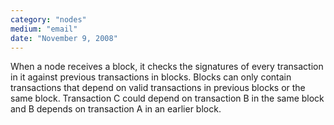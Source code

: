 ```yaml
---
category: "nodes"
medium: "email"
date: "November 9, 2008"
---
```

When a node receives a block, it checks the signatures of every transaction in it against previous transactions in blocks. Blocks can only contain transactions that depend on valid transactions in previous blocks or the same block. Transaction C could depend on transaction B in the same block and B depends on transaction A in an earlier block.